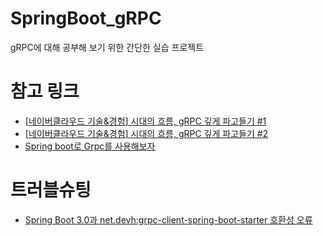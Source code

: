 # SpringBoot_gRPC
gRPC에 대해 공부해 보기 위한 간단한 실습 프로젝트

# 참고 링크
- [[네이버클라우드 기술&경험] 시대의 흐름, gRPC 깊게 파고들기 #1](https://medium.com/naver-cloud-platform/nbp-%EA%B8%B0%EC%88%A0-%EA%B2%BD%ED%97%98-%EC%8B%9C%EB%8C%80%EC%9D%98-%ED%9D%90%EB%A6%84-grpc-%EA%B9%8A%EA%B2%8C-%ED%8C%8C%EA%B3%A0%EB%93%A4%EA%B8%B0-1-39e97cb3460)
- [[네이버클라우드 기술&경험] 시대의 흐름, gRPC 깊게 파고들기 #2](https://medium.com/naver-cloud-platform/nbp-%EA%B8%B0%EC%88%A0-%EA%B2%BD%ED%97%98-%EC%8B%9C%EB%8C%80%EC%9D%98-%ED%9D%90%EB%A6%84-grpc-%EA%B9%8A%EA%B2%8C-%ED%8C%8C%EA%B3%A0%EB%93%A4%EA%B8%B0-2-b01d390a7190)
- [Spring boot로 Grpc를 사용해보자](https://velog.io/@chb1828/Spring-boot%EB%A1%9C-Grpc%EB%A5%BC-%EC%82%AC%EC%9A%A9%ED%95%B4%EB%B3%B4%EC%9E%90)

# 트러블슈팅
- [Spring Boot 3.0과 net.devh:grpc-client-spring-boot-starter 호환성 오류](https://velog.io/@mbsik6082/Spring-Boot-gRPC-Server-%EC%8B%A4%ED%96%89%EC%8B%9C%EC%9E%91-%EC%95%88-%EB%90%98%EB%8A%94-%EC%98%A4%EB%A5%98-gRPC-server-not-start-error-when-using-spring-boot)

